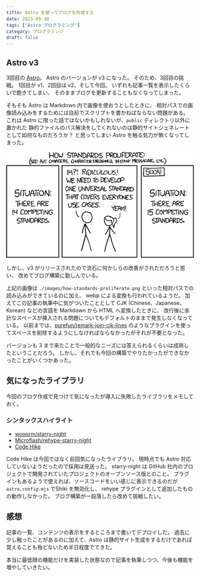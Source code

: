 ```yaml
---
title: Astro を使ってブログを作成する
date: 2023-09-30
tags: ["Astro プログラミング"]
category: プログラミング
draft: false
---
```


## Astro v3

3回目の [Astro](https://astro.build/)。
Astro のバージョンが v3 になった。
そのため、3回目の挑戦。
1回目が v1、2回目は v2、そして今回。
いずれも記事一覧を表示したくらいで飽きてしまい、
そのままブログを更新することもなくなってしまった。

そもそも Astro は Markdown 内で画像を使おうとしたときに、
相対パスでの画像読み込みをするためには自前でスクリプトを書かねばならない問題がある。
これは Astro に限った話ではないかもしれないが、`public` ディレクトリ以外に置かれた
静的ファイルのパス解決をしてくれないのは静的サイトジェネレートとして如何なものだろうか？
と思ってしまい Astro を触る気力が無くなってしまった。

![How standards proliferate](./images/how-standards-proliferate.png)

しかし、v3 がリリースされたので流石に何かしらの改善がされただろうと思い、
改めてブログ構築に勤しんでいる。

上記の画像は `./images/how-standards-proliferate.png` といった相対パスでの読み込みができているのに加え、
webp による変換も行われているようだ。
加えてこの記事の執筆中に気がついたこととして CJK (Chinese、Japanese、Korean) などの言語を Markdown から HTML へ変換したときに、
改行後に余計なスペースが挿入される問題についてもデフォルトのままで発生しなくなっている。
以前までは、[purefun/remark-join-cjk-lines](https://github.com/purefun/remark-join-cjk-lines) のようなプラグインを使ってスペースを削除するようにしなければならなかったがそれが不要となった。

バージョンも 3 まで来たことで一般的なニーズには答えられるくらいは成熟したということだろう。
しかし、それでも今回の構築でやりたかったができなかったことがいくつかあった。

## 気になったライブラリ

今回のブログ作成で見つけて気になったが導入に失敗したライブラリをメモしておく。

### シンタックスハイライト

- [wooorm/starry-night](https://github.com/wooorm/starry-night)
- [Microflash/rehype-starry-night](https://github.com/Microflash/rehype-starry-night)
- [Code Hike](https://codehike.org/)

Code Hike は今回ではなく前回気になったライブラリ。
現時点でも Astro 対応していないようだったので採用は見送った。
starry-night は GitHub 社内のプロジェクトで開発されていたプロジェクトのオープンソース版とのこと。
プラグインもあるようで使えれば、ソースコードをいい感じに表示できるのだが `astro.config.mjs` でShiki を無効化し、
rehype プラグインとして追加したものの動作しなかった。
ブログ構築が一段落したら改めて挑戦したい。

## 感想

記事の一覧、コンテンツの表示をするところまで書いてデプロイした。
過去に少し触ったことがあるのに加えて、Astro は静的サイト生成をするだけであれば
覚えることも殆どないため半日程度でできた。

本当に最低限の機能だけを実装した状態なので記事を執筆しつつ、今後も機能を増やしていきたい。
